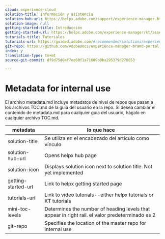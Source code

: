```yaml
---
cloud: experience-cloud
solution-title: Información y asistencia
solution-hub-url: https://helpx.adobe.com/support/experience-manager.html
solution-image: null
getting-started-title: Introducción
getting-started-url: https://helpx.adobe.com/experience-manager/kt/assets/using/brand-portal-article-understand.html
tutorials-title: Tutoriales
tutorials-url: https://guided.adobe.com/#recommended/solutions/experience-manager
git-repo: https://github.com/AdobeDocs/experience-manager-brand-portal.en
index: y
translation-type: tm+mt
source-git-commit: df9d75d0af7ee60f1a71609b8ba295379d278653

---
```



# Metadata for internal use

El archivo metadata.md incluye metadatos de nivel de repos que pasan a los archivos TOC.md de la guía del usuario en la repo. Si desea cambiar el contenido de metadata.md para cualquier guía del usuario, hágalo en cualquier archivo TOC.md.

| metadata | lo que hace |
|--- |--- |
| solution-title | Se utiliza en el encabezado del artículo como vínculo |
| solution-hub-url | Opens helpx hub page |
| solution-icon | Displays solution icon next to solution title. Not yet implemented |
| getting-started-url | Link to helpx getting started page |
| tutorials-url | Link to video tutorials--either helpx tutorials or KT tutorials |
| mini-toc-levels | Determines the number of heading levels that appear in right rail. el valor predeterminado es 2 |
| git-repo | Specifies the location of the master repo for internal use |
